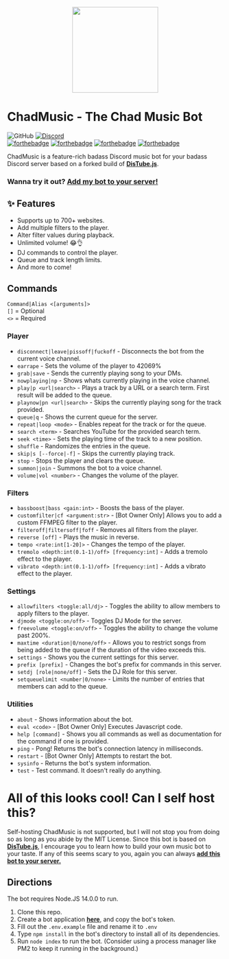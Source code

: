 <p align="center">
    <img align="center" width="200" height="200" src="https://images-ext-2.discordapp.net/external/E9HLR2Sflz6AA8Pv2Q4TtSD-lDUrN2ZNu3VN5jlXscs/https/media.discordapp.net/attachments/375453081631981568/808626634210410506/deejaytreefiddy.png">
</p>

# ChadMusic - The Chad Music Bot


![GitHub](https://img.shields.io/github/license/mickykun-ar/ChadMusicPlus)
[![Discord](https://img.shields.io/discord/449606846697963531.svg?label=&logo=discord&logoColor=ffffff&color=7389D8&labelColor=6A7EC2)](https://discord.gg/qQuJ9YQ)  
[![forthebadge](https://forthebadge.com/images/badges/made-with-javascript.svg)](https://forthebadge.com)
[![forthebadge](https://forthebadge.com/images/badges/0-percent-optimized.svg)](https://forthebadge.com)
[![forthebadge](https://forthebadge.com/images/badges/fuck-it-ship-it.svg)](https://forthebadge.com)
[![forthebadge](https://forthebadge.com/images/badges/mom-made-pizza-rolls.svg)](https://forthebadge.com)

ChadMusic is a feature-rich badass Discord music bot for your badass Discord server based on a forked build of **[DisTube.js](https://distube.js.org)**.

### Wanna try it out? **[Add my bot to your server!](https://discord.com/api/oauth2/authorize?client_id=375450533114413056&permissions=1005972566&scope=applications.commands%20bot)**

## ✨ Features
* Supports up to 700+ websites.
* Add multiple filters to the player.
* Alter filter values during playback.
* Unlimited volume! 😂👌
* DJ commands to control the player.
* Queue and track length limits.
* And more to come!

## Commands
`Command|Alias <[arguments]>`  
`[]` = Optional  
`<>` = Required  

### Player
* `disconnect|leave|pissoff|fuckoff` - Disconnects the bot from the current voice channel.
* `earrape` - Sets the volume of the player to 42069%
* `grab|save` - Sends the currently playing song to your DMs.
* `nowplaying|np` - Shows whats currently playing in the voice channel.
* `play|p <url|search>` - Plays a track by a URL or a search term. First result will be added to the queue.
* `playnow|pn <url|search>` - Skips the currently playing song for the track provided.
* `queue|q` - Shows the current queue for the server.
* `repeat|loop <mode>` - Enables repeat for the track or for the queue.
* `search <term>` - Searches YouTube for the provided search term.
* `seek <time>` - Sets the playing time of the track to a new position.
* `shuffle` - Randomizes the entries in the queue.
* `skip|s [--force|-f]` - Skips the currently playing track.
* `stop` - Stops the player and clears the queue.
* `summon|join` - Summons the bot to a voice channel.
* `volume|vol <number>` - Changes the volume of the player.

### Filters
* `bassboost|bass <gain:int>` - Boosts the bass of the player.
* `customfilter|cf <argument:str>` - [Bot Owner Only] Allows you to add a custom FFMPEG filter to the player.
* `filteroff|filtersoff|foff` - Removes all filters from the player.
* `reverse [off]` - Plays the music in reverse.
* `tempo <rate:int[1-20]>` - Changes the tempo of the player.
* `tremolo <depth:int(0.1-1)/off> [frequency:int]` - Adds a tremolo effect to the player.
* `vibrato <depth:int(0.1-1)/off> [frequency:int]` - Adds a vibrato effect to the player.

### Settings
* `allowfilters <toggle:all/dj>` - Toggles the ability to allow members to apply filters to the player.
* `djmode <toggle:on/off>` - Toggles DJ Mode for the server.
* `freevolume <toggle:on/off>` - Toggles the ability to change the volume past 200%.
* `maxtime <duration|0/none/off>` - Allows you to restrict songs from being added to the queue if the duration of the video exceeds this.
* `settings` - Shows you the current settings for this server.
* `prefix [prefix]` - Changes the bot's prefix for commands in this server.
* `setdj [role|none/off]` - Sets the DJ Role for this server.
* `setqueuelimit <number|0/none>` - Limits the number of entries that members can add to the queue.

### Utilities
* `about` - Shows information about the bot.
* `eval <code>` - [Bot Owner Only] Executes Javascript code.
* `help [command]` - Shows you all commands as well as documentation for the command if one is provided.
* `ping` - Pong! Returns the bot's connection latency in milliseconds.
* `restart` - [Bot Owner Only] Attempts to restart the bot.
* `sysinfo` - Returns the bot's system information.
* `test` - Test command. It doesn't really do anything.


# All of this looks cool! Can I self host this?
Self-hosting ChadMusic is not supported, but I will not stop you from doing so as long as you abide by the MIT License. Since this bot is based on **[DisTube.js](https://distube.js.org)**, I encourage you to learn how to build your own music bot to your taste. If any of this seems scary to you, again you can always **[add this bot to your server.](https://discord.com/api/oauth2/authorize?client_id=375450533114413056&permissions=1005972566&scope=applications.commands%20bot)**

## Directions
The bot requires Node.JS 14.0.0 to run.
1. Clone this repo.
2. Create a bot application **[here](https://discord.com/developers)**, and copy the bot's token.
3. Fill out the `.env.example` file and rename it to `.env`
4. Type `npm install` in the bot's directory to install all of its dependencies.
5. Run `node index` to run the bot. (Consider using a process manager like PM2 to keep it running in the background.)

